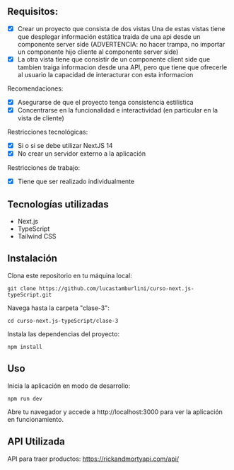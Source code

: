 ## Requisitos:

- [x] Crear un proyecto que consista de dos vistas
  Una de estas vistas tiene que desplegar información estática traida de una api desde un componente server side (ADVERTENCIA: no hacer trampa, no importar un componente hijo cliente al componente server side)
- [x] La otra vista tiene que consistir de un componente client side que tambien traiga informacion desde una API, pero que tiene que ofrecerle al usuario la capacidad de interacturar con esta informacion

Recomendaciones:

- [x] Asegurarse de que el proyecto tenga consistencia estilistica
- [x] Concentrarse en la funcionalidad e interactividad (en particular en la vista de cliente)

Restricciones tecnológicas:

- [x] Si o si se debe utilizar NextJS 14
- [x] No crear un servidor externo a la aplicación

Restricciones de trabajo:

- [x] Tiene que ser realizado individualmente

## Tecnologías utilizadas

- Next.js
- TypeScript
- Tailwind CSS

## Instalación

Clona este repositorio en tu máquina local:

```
git clone https://github.com/lucastamburlini/curso-next.js-typeScript.git
```

Navega hasta la carpeta "clase-3":

```
cd curso-next.js-typeScript/clase-3
```

Instala las dependencias del proyecto:

```
npm install
```

## Uso

Inicia la aplicación en modo de desarrollo:

```
npm run dev
```

Abre tu navegador y accede a http://localhost:3000 para ver la aplicación en funcionamiento.

## API Utilizada

API para traer productos: https://rickandmortyapi.com/api/
